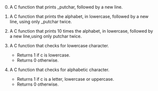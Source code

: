 0. A C function that prints _putchar, followed by a new line.

1. A C function that prints the alphabet, in lowercase, followed by a new line, using only _putchar twice.

2. A C function that prints 10 times the alphabet, in lowercase, followed by a new line,using only putchar twice.

3. A C function that checks for lowercase character.
   - Returns 1 if c is lowercase.
   - Returns 0 otherwise.

4. A C function that checks for alphabetic character.
   - Returns 1 if c is a letter, lowercase or uppercase.
   - Returns 0 otherwise.
